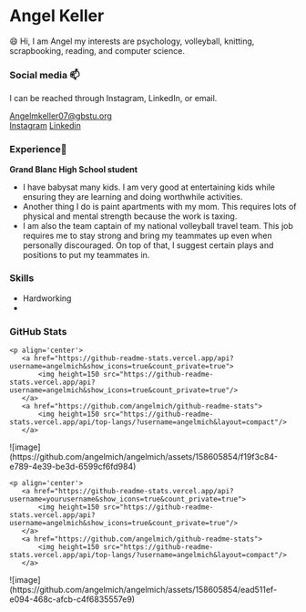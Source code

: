 # Angel Keller

😄 Hi, I am Angel my interests are psychology, volleyball, knitting, scrapbooking, reading, and computer science. 
 

### Social media 📫

I can be reached through Instagram, LinkedIn, or email. 

[Angelmkeller07@gbstu.org](mailto:Angelmkeller07@gbstu.org)  
[Instagram](https://www.instagram.com/)
[Linkedin](https://www.linkedin.com/authwall?trk=gf&trkInfo=AQFL6q3NxGP0LQAAAY-b9wfoUISr_SKvKZ9LGL8qMiRkCJfCvCYVftUglsmqHKyykVpG6FrOHKPWsnUP-IonNYXHRlKstIVaMjoO9EKaApen3ffepvFQkdMySpnlRHpW86UCjfE=&original_referer=https://github.com/&sessionRedirect=https%3A%2F%2Fwww.linkedin.com%2Fin%2Faspiece%2F)

### Experience🔭

**Grand Blanc High School student**

- I have babysat many kids. I am very good at entertaining kids while ensuring they are learning and doing worthwhile activities. 
- Another thing I do is paint apartments with my mom. This requires lots of physical and mental strength because the work is taxing. 
- I am also the team captain of my national volleyball travel team. This job requires me to stay strong and bring my teammates up even when personally discouraged. On top of that, I suggest certain plays and positions to put my teammates in. 

### Skills
- Hardworking
- 



### GitHub Stats
	<p align='center'>
	   <a href="https://github-readme-stats.vercel.app/api?username=angelmich&show_icons=true&count_private=true">
	       <img height=150 src="https://github-readme-stats.vercel.app/api?username=angelmich&show_icons=true&count_private=true"/>
	   </a>
	   <a href="https://github.com/angelmich/github-readme-stats">
	       <img height=150 src="https://github-readme-stats.vercel.app/api/top-langs/?username=angelmich&layout=compact"/>
	   </a>
</p>![image](https://github.com/angelmich/angelmich/assets/158605854/f19f3c84-e789-4e39-be3d-6599cf6fd984)

	
	
	<p align='center'>
	   <a href="https://github-readme-stats.vercel.app/api?username=yourusername&show_icons=true&count_private=true">
	       <img height=150 src="https://github-readme-stats.vercel.app/api?username=angelmich&show_icons=true&count_private=true"/>
	   </a>
	   <a href="https://github.com/angelmich/github-readme-stats">
	       <img height=150 src="https://github-readme-stats.vercel.app/api/top-langs/?username=angelmich&layout=compact"/>
	   </a>
</p>![image](https://github.com/angelmich/angelmich/assets/158605854/ead511ef-e094-468c-afcb-c4f6835557e9)






<!--
**angelmich/angelmich** is a ✨ _special_ ✨ repository because its `README.md` (this file) appears on your GitHub profile.

Here are some ideas to get you started:

- 🔭 I’m currently working on ...
- 🌱 I’m currently learning ...
- 👯 I’m looking to collaborate on ...
- 🤔 I’m looking for help with ...
- 💬 Ask me about ...
- 📫 How to reach me: ...
- 😄 Pronouns: ...
- ⚡ Fun fact: ...
-->

